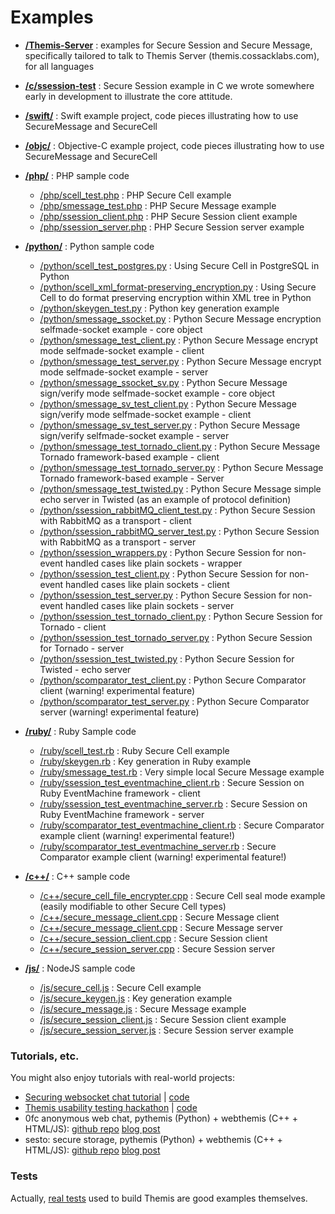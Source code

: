 # Examples

- **[/Themis-Server](https://github.com/cossacklabs/themis/tree/master/docs/examples/Themis-server)** : examples for Secure Session and Secure Message, specifically tailored to talk to Themis Server (themis.cossacklabs.com), for all languages

- **[/c/ssession-test](https://github.com/cossacklabs/themis/tree/master/docs/examples/c/ssession_test)** : Secure Session example in C we wrote somewhere early in development to illustrate the core attitude.

- **[/swift/](https://github.com/cossacklabs/themis/tree/master/docs/examples/swift)** : Swift example project, code pieces illustrating how to use SecureMessage and SecureCell

- **[/objc/](https://github.com/cossacklabs/themis/tree/master/docs/examples/objc)** : Objective-C example project, code pieces illustrating how to use SecureMessage and SecureCell

- **[/php/](https://github.com/cossacklabs/themis/tree/master/docs/examples/php)** : PHP sample code 
  - [/php/scell_test.php](https://github.com/cossacklabs/themis/blob/master/docs/examples/php/scell_test.php) : PHP Secure Cell example
  - [/php/smessage_test.php](https://github.com/cossacklabs/themis/blob/master/docs/examples/php/smessage_test.php) : PHP Secure Message example
  - [/php/ssession_client.php](https://github.com/cossacklabs/themis/blob/master/docs/examples/php/ssession_client.php) : PHP  Secure Session client example
  - [/php/ssession_server.php](https://github.com/cossacklabs/themis/blob/master/docs/examples/php/ssession_server.php) : PHP  Secure Session server example

- **[/python/](https://github.com/cossacklabs/themis/tree/master/docs/examples/python)** : Python sample code
  - [/python/scell_test_postgres.py](https://github.com/cossacklabs/themis/blob/master/docs/examples/python/scell_test_postgres.py) : Using Secure Cell in PostgreSQL in Python
  - [/python/scell_xml_format-preserving_encryption.py](https://github.com/cossacklabs/themis/blob/master/docs/examples/python/scell_xml_format-preserving_encryption.py) : Using Secure Cell to do format preserving encryption within XML tree in Python
  - [/python/skeygen_test.py](https://github.com/cossacklabs/themis/blob/master/docs/examples/python/skeygen_test.py) : Python key generation example
  - [/python/smessage_ssocket.py](https://github.com/cossacklabs/themis/blob/master/docs/examples/python/smessage_ssocket.py) : Python Secure Message encryption selfmade-socket example - core object
  - [/python/smessage_test_client.py](https://github.com/cossacklabs/themis/blob/master/docs/examples/python/smessage_test_client.py) : Python Secure Message encrypt mode selfmade-socket example - client
  - [/python/smessage_test_server.py](https://github.com/cossacklabs/themis/blob/master/docs/examples/python/smessage_test_server.py) : Python Secure Message encrypt mode selfmade-socket example - server
  - [/python/smessage_ssocket_sv.py](https://github.com/cossacklabs/themis/blob/master/docs/examples/python/smessage_ssocket_sv.py) : Python Secure Message sign/verify mode selfmade-socket example - core object 
  - [/python/smessage_sv_test_client.py](https://github.com/cossacklabs/themis/blob/master/docs/examples/python/smessage_sv_test_client.py) : Python Secure Message sign/verify mode selfmade-socket example - client
  - [/python/smessage_sv_test_server.py](https://github.com/cossacklabs/themis/blob/master/docs/examples/python/smessage_sv_test_server.py) : Python Secure Message sign/verify selfmade-socket example - server
  - [/python/smessage_test_tornado_client.py](https://github.com/cossacklabs/themis/blob/master/docs/examples/python/smessage_test_tornado_client.py) : Python Secure Message Tornado framework-based example - client
  - [/python/smessage_test_tornado_server.py](https://github.com/cossacklabs/themis/blob/master/docs/examples/python/smessage_test_tornado_server.py) : Python Secure Message Tornado framework-based example - Server
  - [/python/smessage_test_twisted.py](https://github.com/cossacklabs/themis/blob/master/docs/examples/python/smessage_test_twisted.py) : Python Secure Message simple echo server in Twisted (as an example of protocol definition)
  - [/python/ssession_rabbitMQ_client_test.py](https://github.com/cossacklabs/themis/blob/master/docs/examples/python/ssession_rabbitMQ_client_test.py) : Python Secure Session with RabbitMQ as a transport - client
  - [/python/ssession_rabbitMQ_server_test.py](https://github.com/cossacklabs/themis/blob/master/docs/examples/python/ssession_rabbitMQ_server_test.py) : Python Secure Session with RabbitMQ as a transport - server
  - [/python/ssession_wrappers.py](https://github.com/cossacklabs/themis/blob/master/docs/examples/python/ssession_wrappers.py) : Python Secure Session for non-event handled cases like plain sockets - wrapper
  - [/python/ssession_test_client.py](https://github.com/cossacklabs/themis/blob/master/docs/examples/python/ssession_test_client.py) : Python Secure Session for non-event handled cases like plain sockets - client
  - [/python/ssession_test_server.py](https://github.com/cossacklabs/themis/blob/master/docs/examples/python/ssession_test_server.py) : Python Secure Session for non-event handled cases like plain sockets - server
  - [/python/ssession_test_tornado_client.py](https://github.com/cossacklabs/themis/blob/master/docs/examples/python/ssession_test_tornado_client.py) : Python Secure Session for Tornado - client
  - [/python/ssession_test_tornado_server.py](https://github.com/cossacklabs/themis/blob/master/docs/examples/python/ssession_test_tornado_server.py) : Python Secure Session for Tornado - server
  - [/python/ssession_test_twisted.py](https://github.com/cossacklabs/themis/blob/master/docs/examples/python/ssession_test_twisted.py) : Python Secure Session for Twisted - echo server
  - [/python/scomparator_test_client.py](https://github.com/cossacklabs/themis/blob/master/docs/examples/python/scomparator_test_client.py) : Python Secure Comparator client (warning! experimental feature)
  - [/python/scomparator_test_server.py](https://github.com/cossacklabs/themis/blob/master/docs/examples/python/scomparator_test_server.py) : Python Secure Comparator server (warning! experimental feature)

- **[/ruby/](https://github.com/cossacklabs/themis/blob/master/docs/examples/ruby/)** : Ruby Sample code
  - [/ruby/scell_test.rb](https://github.com/cossacklabs/themis/blob/master/docs/examples/ruby/scell_test.rb) : Ruby Secure Cell example
  - [/ruby/skeygen.rb](https://github.com/cossacklabs/themis/blob/master/docs/examples/ruby/skeygen.rb) : Key generation in Ruby example
  - [/ruby/smessage_test.rb](https://github.com/cossacklabs/themis/blob/master/docs/examples/ruby/smessage_test.rb) : Very simple local Secure Message example
  - [/ruby/ssession_test_eventmachine_client.rb](https://github.com/cossacklabs/themis/blob/master/docs/examples/ruby/ssession_test_eventmachine_client.rb) : Secure Session on Ruby EventMachine framework - client
  - [/ruby/ssession_test_eventmachine_server.rb](https://github.com/cossacklabs/themis/blob/master/docs/examples/ruby/ssession_test_eventmachine_server.rb) : Secure Session on Ruby EventMachine framework - server
  - [/ruby/scomparator_test_eventmachine_client.rb](https://github.com/cossacklabs/themis/blob/master/docs/examples/ruby/scomparator_test_eventmachine_client.rb) : Secure Comparator example client (warning! experimental feature!)
  - [/ruby/scomparator_test_eventmachine_server.rb](https://github.com/cossacklabs/themis/blob/master/docs/examples/ruby/scomparator_test_eventmachine_server.rb) : Secure Comparator example client (warning! experimental feature!)

- **[/c++/](https://github.com/cossacklabs/themis/tree/master/docs/examples/c%2B%2B)** : C++ sample code
  - [/c++/secure_cell_file_encrypter.cpp](https://github.com/cossacklabs/themis/blob/master/docs/examples/c%2B%2B/secure_cell_file_encrypter.cpp) : Secure Cell seal mode example (easily modifiable to other Secure Cell types)
  - [/c++/secure_message_client.cpp](https://github.com/cossacklabs/themis/blob/master/docs/examples/c%2B%2B/secure_message_client.cpp) : Secure Message client
  - [/c++/secure_message_client.cpp](https://github.com/cossacklabs/themis/blob/master/docs/examples/c%2B%2B/secure_message_server.cpp) : Secure Message server
  - [/c++/secure_session_client.cpp](https://github.com/cossacklabs/themis/blob/master/docs/examples/c%2B%2B/secure_session_client.cpp) : Secure Session client
  - [/c++/secure_session_server.cpp](https://github.com/cossacklabs/themis/blob/master/docs/examples/c%2B%2B/secure_session_server.cpp) : Secure Session server

- **[/js/]()** : NodeJS sample code
  - [/js/secure_cell.js](https://github.com/cossacklabs/themis/blob/master/docs/examples/js/secure_cell.js) : Secure Cell example
  - [/js/secure_keygen.js](https://github.com/cossacklabs/themis/blob/master/docs/examples/js/secure_keygen.js) : Key generation example
  - [/js/secure_message.js](https://github.com/cossacklabs/themis/blob/master/docs/examples/js/secure_message.js) : Secure Message example
  - [/js/secure_session_client.js](https://github.com/cossacklabs/themis/blob/master/docs/examples/js/secure_session_client.js) : Secure Session client example
  - [/js/secure_session_server.js](https://github.com/cossacklabs/themis/blob/master/docs/examples/js/secure_session_server.js) : Secure Session server example

### Tutorials, etc. 

You might also enjoy tutorials with real-world projects: 

- [Securing websocket chat tutorial](https://cossacklabs.com/building-secure-chat) | [code](https://github.com/cossacklabs/mobile-websocket-example)
- [Themis usability testing hackathon](https://cossacklabs.com/02-usability-testing.html) | [code](https://github.com/cossacklabs/themis-ux-testing) 
- 0fc anonymous web chat, pythemis (Python) + webthemis (C++ + HTML/JS): [github repo](https://github.com/cossacklabs/0fc) [blog post](https://cossacklabs.com/building-endtoend-webchat.html)
- sesto: secure storage, pythemis (Python) + webthemis (C++ + HTML/JS): [github repo](https://github.com/cossacklabs/sesto) [blog post](https://cossacklabs.com/presenting-sesto.html)

### Tests

Actually, [real tests](https://github.com/cossacklabs/themis/tree/master/tests) used to build Themis are good examples themselves.
